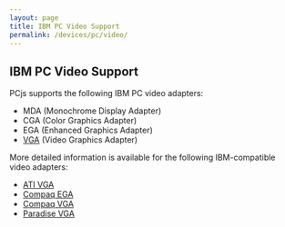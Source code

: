 ```yaml
---
layout: page
title: IBM PC Video Support
permalink: /devices/pc/video/
---
```


IBM PC Video Support
---

PCjs supports the following IBM PC video adapters:

* MDA (Monochrome Display Adapter)
* CGA (Color Graphics Adapter)
* EGA (Enhanced Graphics Adapter)
* [VGA](ibm/vga/) (Video Graphics Adapter)

More detailed information is available for the following IBM-compatible video adapters:

* [ATI VGA](/devices/pc/video/ati/vga/)
* [Compaq EGA](/devices/pc/video/compaq/ega/)
* [Compaq VGA](/devices/pc/video/compaq/vga/)
* [Paradise VGA](/devices/pc/video/paradise/vga/)
